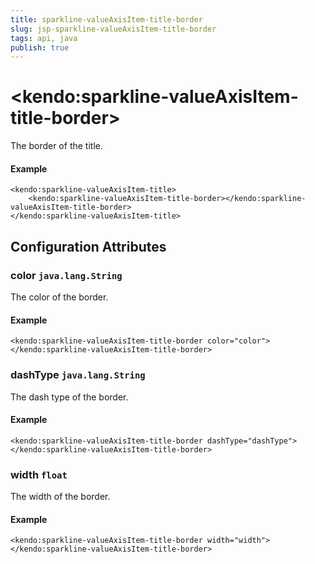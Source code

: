 ```yaml
---
title: sparkline-valueAxisItem-title-border
slug: jsp-sparkline-valueAxisItem-title-border
tags: api, java
publish: true
---
```


# \<kendo:sparkline-valueAxisItem-title-border\>

The border of the title.

#### Example
    <kendo:sparkline-valueAxisItem-title>
        <kendo:sparkline-valueAxisItem-title-border></kendo:sparkline-valueAxisItem-title-border>
    </kendo:sparkline-valueAxisItem-title>

## Configuration Attributes

### color `java.lang.String`

The color of the border.

#### Example
    <kendo:sparkline-valueAxisItem-title-border color="color">
    </kendo:sparkline-valueAxisItem-title-border>

### dashType `java.lang.String`

The dash type of the border.

#### Example
    <kendo:sparkline-valueAxisItem-title-border dashType="dashType">
    </kendo:sparkline-valueAxisItem-title-border>

### width `float`

The width of the border.

#### Example
    <kendo:sparkline-valueAxisItem-title-border width="width">
    </kendo:sparkline-valueAxisItem-title-border>

